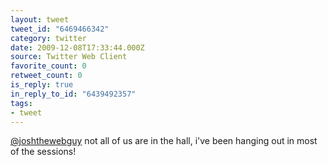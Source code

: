 ```yaml
---
layout: tweet
tweet_id: "6469466342"
category: twitter
date: 2009-12-08T17:33:44.000Z
source: Twitter Web Client
favorite_count: 0
retweet_count: 0
is_reply: true
in_reply_to_id: "6439492357"
tags:
- tweet
---
```


[@joshthewebguy](https://twitter.com/@joshthewebguy) not all of us are in the hall, i've been hanging out in most of the sessions!
